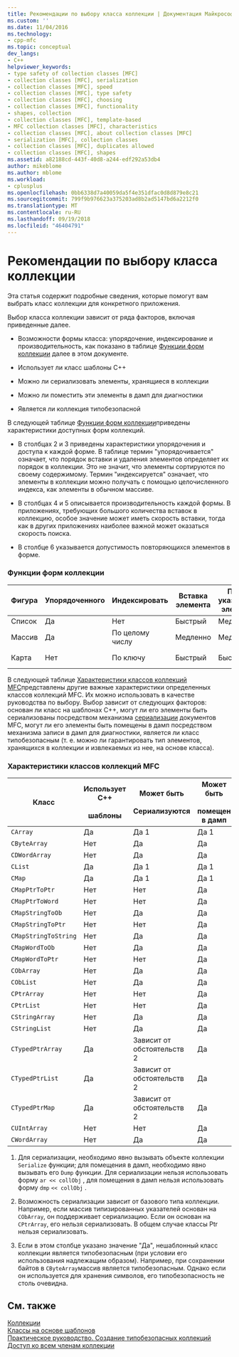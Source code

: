 ```yaml
---
title: Рекомендации по выбору класса коллекции | Документация Майкрософт
ms.custom: ''
ms.date: 11/04/2016
ms.technology:
- cpp-mfc
ms.topic: conceptual
dev_langs:
- C++
helpviewer_keywords:
- type safety of collection classes [MFC]
- collection classes [MFC], serialization
- collection classes [MFC], speed
- collection classes [MFC], type safety
- collection classes [MFC], choosing
- collection classes [MFC], functionality
- shapes, collection
- collection classes [MFC], template-based
- MFC collection classes [MFC], characteristics
- collection classes [MFC], about collection classes [MFC]
- serialization [MFC], collection classes
- collection classes [MFC], duplicates allowed
- collection classes [MFC], shapes
ms.assetid: a82188cd-443f-40d8-a244-edf292a53db4
author: mikeblome
ms.author: mblome
ms.workload:
- cplusplus
ms.openlocfilehash: 0bb6338d7a40059da5f4e351dfac0d8d879e8c21
ms.sourcegitcommit: 799f9b976623a375203ad8b2ad5147bd6a2212f0
ms.translationtype: MT
ms.contentlocale: ru-RU
ms.lasthandoff: 09/19/2018
ms.locfileid: "46404791"
---
```

# <a name="recommendations-for-choosing-a-collection-class"></a>Рекомендации по выбору класса коллекции

Эта статья содержит подробные сведения, которые помогут вам выбрать класс коллекции для конкретного приложения.

Выбор класса коллекции зависит от ряда факторов, включая приведенные далее.

- Возможности формы класса: упорядочение, индексирование и производительность, как показано в таблице [Функции форм коллекции](#_core_collection_shape_features) далее в этом документе.

- Использует ли класс шаблоны C++

- Можно ли сериализовать элементы, хранящиеся в коллекции

- Можно ли поместить эти элементы в дамп для диагностики

- Является ли коллекция типобезопасной

В следующей таблице [Функции форм коллекции](#_core_collection_shape_features)приведены характеристики доступных форм коллекций.

- В столбцах 2 и 3 приведены характеристики упорядочения и доступа к каждой форме. В таблице термин "упорядочивается" означает, что порядок вставки и удаления элементов определяет их порядок в коллекции. Это не значит, что элементы сортируются по своему содержимому. Термин "индексируется" означает, что элементы в коллекции можно получать с помощью целочисленного индекса, как элементы в обычном массиве.

- В столбцах 4 и 5 описывается производительность каждой формы. В приложениях, требующих большого количества вставок в коллекцию, особое значение может иметь скорость вставки, тогда как в других приложениях наиболее важной может оказаться скорость поиска.

- В столбце 6 указывается допустимость повторяющихся элементов в форме.

### <a name="_core_collection_shape_features"></a>  Функции форм коллекции

|Фигура|Упорядоченного|Индексировать|Вставка элемента|Поиск указанного элемента|Повторяющиеся элементы|
|-----------|--------------|--------------|-----------------------|----------------------------------|-------------------------|
|Список|Да|Нет|Быстрый|Медленно|Да|
|Массив|Да|По целому числу|Медленно|Медленно|Да|
|Карта|Нет|По ключу|Быстрый|Быстрый|Нет (ключи) Да (значения)|

В следующей таблице [Характеристики классов коллекций MFC](#_core_characteristics_of_mfc_collection_classes)представлены другие важные характеристики определенных классов коллекций MFC. Их можно использовать в качестве руководства по выбору. Выбор зависит от следующих факторов: основан ли класс на шаблонах C++, могут ли его элементы быть сериализованы посредством механизма [сериализации](../mfc/serialization-in-mfc.md) документов MFC, могут ли его элементы быть помещены в дамп посредством механизма записи в дамп для диагностики, является ли класс типобезопасным (т. е. можно ли гарантировать тип элементов, хранящихся в коллекции и извлекаемых из нее, на основе класса).

### <a name="_core_characteristics_of_mfc_collection_classes"></a>  Характеристики классов коллекций MFC

|Класс|Использует C++<br /><br /> шаблоны|Может быть<br /><br /> Сериализуются|Может быть<br /><br /> помещен в дамп|Является<br /><br /> типобезопасный|
|-----------|------------------------------|---------------------------|-----------------------|-----------------------|
|`CArray`|Да|Да 1|Да 1|Нет|
|`CByteArray`|Нет|Да|Да|Да 3|
|`CDWordArray`|Нет|Да|Да|Да 3|
|`CList`|Да|Да 1|Да 1|Нет|
|`CMap`|Да|Да 1|Да 1|Нет|
|`CMapPtrToPtr`|Нет|Нет|Да|Нет|
|`CMapPtrToWord`|Нет|Нет|Да|Нет|
|`CMapStringToOb`|Нет|Да|Да|Нет|
|`CMapStringToPtr`|Нет|Нет|Да|Нет|
|`CMapStringToString`|Нет|Да|Да|Да 3|
|`CMapWordToOb`|Нет|Да|Да|Нет|
|`CMapWordToPtr`|Нет|Нет|Да|Нет|
|`CObArray`|Нет|Да|Да|Нет|
|`CObList`|Нет|Да|Да|Нет|
|`CPtrArray`|Нет|Нет|Да|Нет|
|`CPtrList`|Нет|Нет|Да|Нет|
|`CStringArray`|Нет|Да|Да|Да 3|
|`CStringList`|Нет|Да|Да|Да 3|
|`CTypedPtrArray`|Да|Зависит от обстоятельств 2|Да|Да|
|`CTypedPtrList`|Да|Зависит от обстоятельств 2|Да|Да|
|`CTypedPtrMap`|Да|Зависит от обстоятельств 2|Да|Да|
|`CUIntArray`|Нет|Нет|Да|Да 3|
|`CWordArray`|Нет|Да|Да|Да 3|

1. Для сериализации, необходимо явно вызывать объекте коллекции `Serialize` функции; для помещения в дамп, необходимо явно вызывать его `Dump` функции. Для сериализации нельзя использовать форму `ar << collObj` , для помещения в дамп нельзя использовать форму `dmp` `<< collObj` .

2. Возможность сериализации зависит от базового типа коллекции. Например, если массив типизированных указателей основан на `CObArray`, он поддерживает сериализацию. Если он основан на `CPtrArray`, его нельзя сериализовать. В общем случае классы Ptr нельзя сериализовать.

3. Если в этом столбце указано значение "Да", нешаблонный класс коллекции является типобезопасным (при условии его использования надлежащим образом). Например, при сохранении байтов в `CByteArray`массив является типобезопасным. Однако если он используется для хранения символов, его типобезопасность не столь очевидна.

## <a name="see-also"></a>См. также

[Коллекции](../mfc/collections.md)<br/>
[Классы на основе шаблонов](../mfc/template-based-classes.md)<br/>
[Практическое руководство. Создание типобезопасных коллекций](../mfc/how-to-make-a-type-safe-collection.md)<br/>
[Доступ ко всем членам коллекции](../mfc/accessing-all-members-of-a-collection.md)

